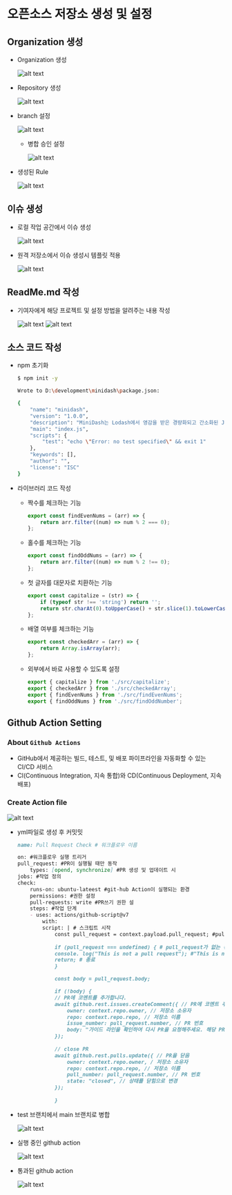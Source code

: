 # 오픈소스 저장소 생성 및 설정

## Organization 생성

- Organization 생성

    ![alt text](image-5.png)

- Repository 생성

    ![alt text](image-6.png)

- branch 설정

    ![alt text](image-7.png)

    - 병합 승인 설정

        ![alt text](image-8.png)
- 생성된 Rule

    ![alt text](image-9.png)

## 이슈 생성

- 로컬 작업 공간에서 이슈 생성

    ![alt text](image-10.png)

- 원격 저장소에서 이슈 생성시 템플릿 적용

    ![alt text](image-11.png)


## ReadMe.md 작성

- 기여자에게 해당 프로젝트 및 설정 방법을 알려주는 내용 작성

    ![alt text](image-12.png)
    ![alt text](image-13.png)


## 소스 코드 작성

- npm 초기화
    ```bash
    $ npm init -y

    Wrote to D:\development\minidash\package.json:

    {
        "name": "minidash",
        "version": "1.0.0",
        "description": "MiniDash는 Lodash에서 영감을 받은 경량화되고 간소화된 JavaScript 유틸리티 라이브러리로, JavaScript 코딩을 더 쉽고 효율적으로 만들어 줍니다. 배열, 객체, 문자열 작업에 일반적 으로 사용되는 유틸리티 함수 세트를 제공하여, 소형에서 중형 크기의 웹 프로젝트에 완벽한 선택입니다.",
        "main": "index.js",
        "scripts": {
            "test": "echo \"Error: no test specified\" && exit 1"
        },
        "keywords": [],
        "author": "",
        "license": "ISC"
    }
    ```


- 라이브러리 코드 작성

    - 짝수를 체크하는 기능

        ```js
        export const findEvenNums = (arr) => {
            return arr.filter((num) => num % 2 === 0);
        };

        ```

    - 홀수를 체크하는 기능

        ```js
        export const findOddNums = (arr) => {
            return arr.filter((num) => num % 2 !== 0);
        };
        ```

    - 첫 글자를 대문자로 치환하는 기능

        ```js
        export const capitalize = (str) => {
            if (typeof str !== 'string') return '';
            return str.charAt(0).toUpperCase() + str.slice(1).toLowerCase();
        };
        ```

    - 배열 여부를 체크하는 기능

        ```js
        export const checkedArr = (arr) => {
            return Array.isArray(arr);
        };
        ```

    - 외부에서 바로 사용할 수 있도록 설정

        ```js
        export { capitalize } from './src/capitalize';
        export { checkedArr } from './src/checkedArray';
        export { findEvenNums } from './src/findEvenNums';
        export { findOddNums } from './src/findOddNumber';
        ```

## Github Action Setting

### About `Github Actions`
- GitHub에서 제공하는 빌드, 테스트, 및 배포 파이프라인을 자동화할 수 있는 CI/CD 서비스
- Cl(Continuous Integration, 지속 통합)와 CD(Continuous Deployment, 지속 배포)


### Create Action file

![alt text](image-14.png)

- yml파일로 생성 후 커밋밋
    ```markdown
    name: Pull Request Check # 워크플로우 이름

    on: #워크플로우 실행 트리거
    pull_request: #PR이 실행될 때만 동작
        types: [opend, synchronize] #PR 생성 및 업데이트 시
    jobs: #작업 정의
    check: 
        runs-on: ubuntu-lateest #git-hub Action이 실행되는 환경
        permissions: #권한 설정
        pull-requests: write #PR쓰기 권한 설
        steps: #작업 단계
        - uses: actions/github-script@v7
            with:
            script: | # 스크립트 시작
                const pull_request = context.payload.pull_request; #pull_request 객체 가져오기
                
                if (pull_request === undefined) { # pull_request가 없는 경우
                console. log("This is not a pull request"); #"This is not a pull request" 출력
                return; # 종료
                }

                const body = pull_request.body;

                if (!body) {
                // PR에 코멘트를 추가합니다.
                await github.rest.issues.createComment({ // PR에 코멘트 추가
                    owner: context.repo.owner, // 저장소 소유자
                    repo: context.repo.repo, // 저장소 이름
                    issue_number: pull_request.number, // PR 번호
                    body: "가이드 라인을 확인하여 다시 PR을 요청해주세요. 해당 PR을 닫겠습니다.", // 코멘트 내용
                });
                
                // close PR
                await github.rest.pulls.update({ // PR을 닫음
                    owner: context.repo.owner, / 저장소 소유자
                    repo: context.repo.repo, // 저장소 이름
                    pull_number: pull_request.number, // PR 번호
                    state: "closed", // 상태를 닫힘으로 변경
                });
                
                }
    ```

- test 브랜치에서 main 브랜치로 병합

    ![alt text](image-15.png)

- 실행 중인 github action

    ![alt text](image-18.png)

- 통과된 github action

    ![alt text](image-17.png)